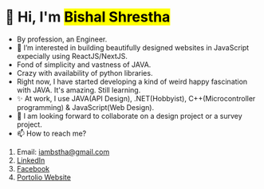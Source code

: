 # 👋 Hi, I'm <mark>Bishal Shrestha</mark>
- By profession, an Engineer.
- 👀 I’m interested in building beautifully designed websites in JavaScript expecially using ReactJS/NextJS.
- Fond of simplicity and vastness of JAVA.
- Crazy with availability of python libraries.
- Right now, I have started developing a kind of weird happy fascination with JAVA. It's amazing. Still learning.
- ✨ At work, I use JAVA(API Design), .NET(Hobbyist), C++(Microcontroller programming) & JavaScript(Web Design).
- 💞️ I am looking forward to collaborate on a design project or a survey project.
- 📫 How to reach me?
1. Email: iambstha@gmail.com
2. [LinkedIn](https://www.linkedin.com/in/bishalshrestha-er/)
3. [Facebook](https://www.facebook.com/bishal.shrestha.1800/)
4. [Portolio Website](http://bishal-shrestha.com.np/)
<!---
iambstha/iambstha is a ✨ special ✨ repository because its `README.md` (this file) appears on your GitHub profile.
You can click the Preview link to take a look at your changes.
[![GitHub Streak](https://streak-stats.demolab.com/?user=iambstha)](https://git.io/streak-stats)
--->

